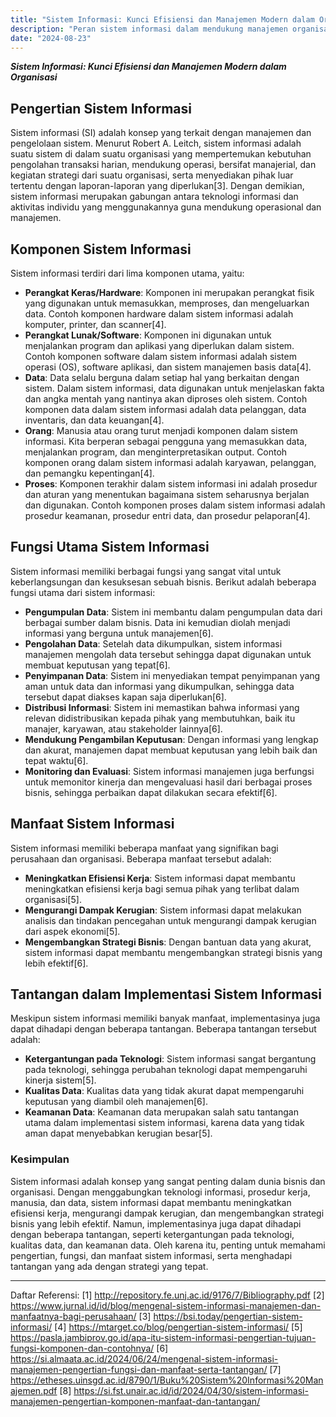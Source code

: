 ```yaml
---
title: "Sistem Informasi: Kunci Efisiensi dan Manajemen Modern dalam Organisasi"
description: "Peran sistem informasi dalam mendukung manajemen organisasi"
date: "2024-08-23"
---
```


***Sistem Informasi: Kunci Efisiensi dan Manajemen Modern dalam Organisasi***

## Pengertian Sistem Informasi

Sistem informasi (SI) adalah konsep yang terkait dengan manajemen dan pengelolaan sistem. Menurut Robert A. Leitch, sistem informasi adalah suatu sistem di dalam suatu organisasi yang mempertemukan kebutuhan pengolahan transaksi harian, mendukung operasi, bersifat manajerial, dan kegiatan strategi dari suatu organisasi, serta menyediakan pihak luar tertentu dengan laporan-laporan yang diperlukan[3]. Dengan demikian, sistem informasi merupakan gabungan antara teknologi informasi dan aktivitas individu yang menggunakannya guna mendukung operasional dan manajemen.

## Komponen Sistem Informasi

Sistem informasi terdiri dari lima komponen utama, yaitu:
- **Perangkat Keras/Hardware**: Komponen ini merupakan perangkat fisik yang digunakan untuk memasukkan, memproses, dan mengeluarkan data. Contoh komponen hardware dalam sistem informasi adalah komputer, printer, dan scanner[4].
- **Perangkat Lunak/Software**: Komponen ini digunakan untuk menjalankan program dan aplikasi yang diperlukan dalam sistem. Contoh komponen software dalam sistem informasi adalah sistem operasi (OS), software aplikasi, dan sistem manajemen basis data[4].
- **Data**: Data selalu berguna dalam setiap hal yang berkaitan dengan sistem. Dalam sistem informasi, data digunakan untuk menjelaskan fakta dan angka mentah yang nantinya akan diproses oleh sistem. Contoh komponen data dalam sistem informasi adalah data pelanggan, data inventaris, dan data keuangan[4].
- **Orang**: Manusia atau orang turut menjadi komponen dalam sistem informasi. Kita berperan sebagai pengguna yang memasukkan data, menjalankan program, dan menginterpretasikan output. Contoh komponen orang dalam sistem informasi adalah karyawan, pelanggan, dan pemangku kepentingan[4].
- **Proses**: Komponen terakhir dalam sistem informasi ini adalah prosedur dan aturan yang menentukan bagaimana sistem seharusnya berjalan dan digunakan. Contoh komponen proses dalam sistem informasi adalah prosedur keamanan, prosedur entri data, dan prosedur pelaporan[4].

## Fungsi Utama Sistem Informasi

Sistem informasi memiliki berbagai fungsi yang sangat vital untuk keberlangsungan dan kesuksesan sebuah bisnis. Berikut adalah beberapa fungsi utama dari sistem informasi:

- **Pengumpulan Data**: Sistem ini membantu dalam pengumpulan data dari berbagai sumber dalam bisnis. Data ini kemudian diolah menjadi informasi yang berguna untuk manajemen[6].
- **Pengolahan Data**: Setelah data dikumpulkan, sistem informasi manajemen mengolah data tersebut sehingga dapat digunakan untuk membuat keputusan yang tepat[6].
- **Penyimpanan Data**: Sistem ini menyediakan tempat penyimpanan yang aman untuk data dan informasi yang dikumpulkan, sehingga data tersebut dapat diakses kapan saja diperlukan[6].
- **Distribusi Informasi**: Sistem ini memastikan bahwa informasi yang relevan didistribusikan kepada pihak yang membutuhkan, baik itu manajer, karyawan, atau stakeholder lainnya[6].
- **Mendukung Pengambilan Keputusan**: Dengan informasi yang lengkap dan akurat, manajemen dapat membuat keputusan yang lebih baik dan tepat waktu[6].
- **Monitoring dan Evaluasi**: Sistem informasi manajemen juga berfungsi untuk memonitor kinerja dan mengevaluasi hasil dari berbagai proses bisnis, sehingga perbaikan dapat dilakukan secara efektif[6].

## Manfaat Sistem Informasi

Sistem informasi memiliki beberapa manfaat yang signifikan bagi perusahaan dan organisasi. Beberapa manfaat tersebut adalah:
- **Meningkatkan Efisiensi Kerja**: Sistem informasi dapat membantu meningkatkan efisiensi kerja bagi semua pihak yang terlibat dalam organisasi[5].
- **Mengurangi Dampak Kerugian**: Sistem informasi dapat melakukan analisis dan tindakan pencegahan untuk mengurangi dampak kerugian dari aspek ekonomi[5].
- **Mengembangkan Strategi Bisnis**: Dengan bantuan data yang akurat, sistem informasi dapat membantu mengembangkan strategi bisnis yang lebih efektif[6].

## Tantangan dalam Implementasi Sistem Informasi

Meskipun sistem informasi memiliki banyak manfaat, implementasinya juga dapat dihadapi dengan beberapa tantangan. Beberapa tantangan tersebut adalah:
- **Ketergantungan pada Teknologi**: Sistem informasi sangat bergantung pada teknologi, sehingga perubahan teknologi dapat mempengaruhi kinerja sistem[5].
- **Kualitas Data**: Kualitas data yang tidak akurat dapat mempengaruhi keputusan yang diambil oleh manajemen[6].
- **Keamanan Data**: Keamanan data merupakan salah satu tantangan utama dalam implementasi sistem informasi, karena data yang tidak aman dapat menyebabkan kerugian besar[5].

### Kesimpulan

Sistem informasi adalah konsep yang sangat penting dalam dunia bisnis dan organisasi. Dengan menggabungkan teknologi informasi, prosedur kerja, manusia, dan data, sistem informasi dapat membantu meningkatkan efisiensi kerja, mengurangi dampak kerugian, dan mengembangkan strategi bisnis yang lebih efektif. Namun, implementasinya juga dapat dihadapi dengan beberapa tantangan, seperti ketergantungan pada teknologi, kualitas data, dan keamanan data. Oleh karena itu, penting untuk memahami pengertian, fungsi, dan manfaat sistem informasi, serta menghadapi tantangan yang ada dengan strategi yang tepat.

---

Daftar Referensi:
[1] http://repository.fe.unj.ac.id/9176/7/Bibliography.pdf
[2] https://www.jurnal.id/id/blog/mengenal-sistem-informasi-manajemen-dan-manfaatnya-bagi-perusahaan/
[3] https://bsi.today/pengertian-sistem-informasi/
[4] https://mtarget.co/blog/pengertian-sistem-informasi/
[5] https://pasla.jambiprov.go.id/apa-itu-sistem-informasi-pengertian-tujuan-fungsi-komponen-dan-contohnya/
[6] https://si.almaata.ac.id/2024/06/24/mengenal-sistem-informasi-manajemen-pengertian-fungsi-dan-manfaat-serta-tantangan/
[7] https://etheses.uinsgd.ac.id/8790/1/Buku%20Sistem%20Informasi%20Manajemen.pdf
[8] https://si.fst.unair.ac.id/id/2024/04/30/sistem-informasi-manajemen-pengertian-komponen-manfaat-dan-tantangan/